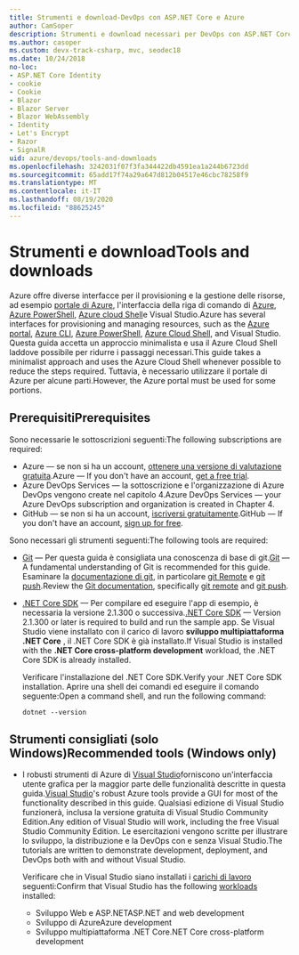 ```yaml
---
title: Strumenti e download-DevOps con ASP.NET Core e Azure
author: CamSoper
description: Strumenti e download necessari per DevOps con ASP.NET Core e Azure.
ms.author: casoper
ms.custom: devx-track-csharp, mvc, seodec18
ms.date: 10/24/2018
no-loc:
- ASP.NET Core Identity
- cookie
- Cookie
- Blazor
- Blazor Server
- Blazor WebAssembly
- Identity
- Let's Encrypt
- Razor
- SignalR
uid: azure/devops/tools-and-downloads
ms.openlocfilehash: 3242031f07f3fa344422db4591ea1a244b6723dd
ms.sourcegitcommit: 65add17f74a29a647d812b04517e46cbc78258f9
ms.translationtype: MT
ms.contentlocale: it-IT
ms.lasthandoff: 08/19/2020
ms.locfileid: "88625245"
---
```

# <a name="tools-and-downloads"></a><span data-ttu-id="12528-103">Strumenti e download</span><span class="sxs-lookup"><span data-stu-id="12528-103">Tools and downloads</span></span>

<span data-ttu-id="12528-104">Azure offre diverse interfacce per il provisioning e la gestione delle risorse, ad esempio [portale di Azure](https://portal.azure.com), l'interfaccia della riga di comando di [Azure](/cli/azure/), [Azure PowerShell](/powershell/azure/overview), [Azure cloud Shell](https://shell.azure.com/bash)e Visual Studio.</span><span class="sxs-lookup"><span data-stu-id="12528-104">Azure has several interfaces for provisioning and managing resources, such as the [Azure portal](https://portal.azure.com), [Azure CLI](/cli/azure/), [Azure PowerShell](/powershell/azure/overview), [Azure Cloud Shell](https://shell.azure.com/bash), and Visual Studio.</span></span> <span data-ttu-id="12528-105">Questa guida accetta un approccio minimalista e usa il Azure Cloud Shell laddove possibile per ridurre i passaggi necessari.</span><span class="sxs-lookup"><span data-stu-id="12528-105">This guide takes a minimalist approach and uses the Azure Cloud Shell whenever possible to reduce the steps required.</span></span> <span data-ttu-id="12528-106">Tuttavia, è necessario utilizzare il portale di Azure per alcune parti.</span><span class="sxs-lookup"><span data-stu-id="12528-106">However, the Azure portal must be used for some portions.</span></span>

## <a name="prerequisites"></a><span data-ttu-id="12528-107">Prerequisiti</span><span class="sxs-lookup"><span data-stu-id="12528-107">Prerequisites</span></span>

<span data-ttu-id="12528-108">Sono necessarie le sottoscrizioni seguenti:</span><span class="sxs-lookup"><span data-stu-id="12528-108">The following subscriptions are required:</span></span>

* <span data-ttu-id="12528-109">Azure &mdash; se non si ha un account, [ottenere una versione di valutazione gratuita](https://azure.microsoft.com/free/dotnet/).</span><span class="sxs-lookup"><span data-stu-id="12528-109">Azure &mdash; If you don't have an account, [get a free trial](https://azure.microsoft.com/free/dotnet/).</span></span>
* <span data-ttu-id="12528-110">Azure DevOps Services &mdash; la sottoscrizione e l'organizzazione di Azure DevOps vengono create nel capitolo 4.</span><span class="sxs-lookup"><span data-stu-id="12528-110">Azure DevOps Services &mdash; your Azure DevOps subscription and organization is created in Chapter 4.</span></span>
* <span data-ttu-id="12528-111">GitHub &mdash; se non si ha un account, [iscriversi gratuitamente](https://github.com/join).</span><span class="sxs-lookup"><span data-stu-id="12528-111">GitHub &mdash; If you don't have an account, [sign up for free](https://github.com/join).</span></span>

<span data-ttu-id="12528-112">Sono necessari gli strumenti seguenti:</span><span class="sxs-lookup"><span data-stu-id="12528-112">The following tools are required:</span></span>

* <span data-ttu-id="12528-113">[Git](https://git-scm.com/downloads) &mdash; Per questa guida è consigliata una conoscenza di base di git.</span><span class="sxs-lookup"><span data-stu-id="12528-113">[Git](https://git-scm.com/downloads) &mdash; A fundamental understanding of Git is recommended for this guide.</span></span> <span data-ttu-id="12528-114">Esaminare la [documentazione di git](https://git-scm.com/doc), in particolare [git Remote](https://git-scm.com/docs/git-remote) e [git push](https://git-scm.com/docs/git-push).</span><span class="sxs-lookup"><span data-stu-id="12528-114">Review the [Git documentation](https://git-scm.com/doc), specifically [git remote](https://git-scm.com/docs/git-remote) and [git push](https://git-scm.com/docs/git-push).</span></span>
* <span data-ttu-id="12528-115">[.NET Core SDK](https://dotnet.microsoft.com/download/) &mdash; Per compilare ed eseguire l'app di esempio, è necessaria la versione 2.1.300 o successiva.</span><span class="sxs-lookup"><span data-stu-id="12528-115">[.NET Core SDK](https://dotnet.microsoft.com/download/) &mdash; Version 2.1.300 or later is required to build and run the sample app.</span></span> <span data-ttu-id="12528-116">Se Visual Studio viene installato con il carico di lavoro **sviluppo multipiattaforma .NET Core** , il .NET Core SDK è già installato.</span><span class="sxs-lookup"><span data-stu-id="12528-116">If Visual Studio is installed with the **.NET Core cross-platform development** workload, the .NET Core SDK is already installed.</span></span>

    <span data-ttu-id="12528-117">Verificare l'installazione del .NET Core SDK.</span><span class="sxs-lookup"><span data-stu-id="12528-117">Verify your .NET Core SDK installation.</span></span> <span data-ttu-id="12528-118">Aprire una shell dei comandi ed eseguire il comando seguente:</span><span class="sxs-lookup"><span data-stu-id="12528-118">Open a command shell, and run the following command:</span></span>

    ```dotnetcli
    dotnet --version
    ```

## <a name="recommended-tools-windows-only"></a><span data-ttu-id="12528-119">Strumenti consigliati (solo Windows)</span><span class="sxs-lookup"><span data-stu-id="12528-119">Recommended tools (Windows only)</span></span>

* <span data-ttu-id="12528-120">I robusti strumenti di Azure di [Visual Studio](https://visualstudio.microsoft.com)forniscono un'interfaccia utente grafica per la maggior parte delle funzionalità descritte in questa guida.</span><span class="sxs-lookup"><span data-stu-id="12528-120">[Visual Studio](https://visualstudio.microsoft.com)'s robust Azure tools provide a GUI for most of the functionality described in this guide.</span></span> <span data-ttu-id="12528-121">Qualsiasi edizione di Visual Studio funzionerà, inclusa la versione gratuita di Visual Studio Community Edition.</span><span class="sxs-lookup"><span data-stu-id="12528-121">Any edition of Visual Studio will work, including the free Visual Studio Community Edition.</span></span> <span data-ttu-id="12528-122">Le esercitazioni vengono scritte per illustrare lo sviluppo, la distribuzione e la DevOps con e senza Visual Studio.</span><span class="sxs-lookup"><span data-stu-id="12528-122">The tutorials are written to demonstrate development, deployment, and DevOps both with and without Visual Studio.</span></span>

  <span data-ttu-id="12528-123">Verificare che in Visual Studio siano installati i [carichi di lavoro](/visualstudio/install/modify-visual-studio) seguenti:</span><span class="sxs-lookup"><span data-stu-id="12528-123">Confirm that Visual Studio has the following [workloads](/visualstudio/install/modify-visual-studio) installed:</span></span>

  * <span data-ttu-id="12528-124">Sviluppo Web e ASP.NET</span><span class="sxs-lookup"><span data-stu-id="12528-124">ASP.NET and web development</span></span>
  * <span data-ttu-id="12528-125">Sviluppo di Azure</span><span class="sxs-lookup"><span data-stu-id="12528-125">Azure development</span></span>
  * <span data-ttu-id="12528-126">Sviluppo multipiattaforma .NET Core</span><span class="sxs-lookup"><span data-stu-id="12528-126">.NET Core cross-platform development</span></span>
